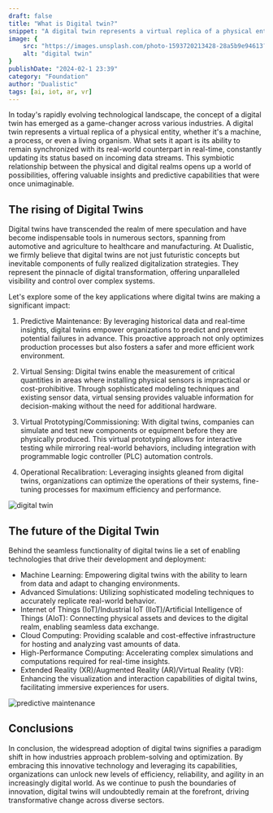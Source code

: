 ```yaml
---
draft: false
title: "What is Digital twin?"
snippet: "A digital twin represents a virtual replica of a physical entity, whether it's a machine, a process, or even a living organism."
image: {
    src: "https://images.unsplash.com/photo-1593720213428-28a5b9e94613?&fit=crop&w=430&h=240",
    alt: "digital twin"
}
publishDate: "2024-02-1 23:39"
category: "Foundation"
author: "Dualistic"
tags: [ai, iot, ar, vr]
---
```


In today's rapidly evolving technological landscape, the concept of a digital twin has emerged as a game-changer across various industries. A digital twin represents a virtual replica of a physical entity, whether it's a machine, a process, or even a living organism. What sets it apart is its ability to remain synchronized with its real-world counterpart in real-time, constantly updating its status based on incoming data streams. This symbiotic relationship between the physical and digital realms opens up a world of possibilities, offering valuable insights and predictive capabilities that were once unimaginable.

## The rising of Digital Twins
Digital twins have transcended the realm of mere speculation and have become indispensable tools in numerous sectors, spanning from automotive and agriculture to healthcare and manufacturing. At Dualistic, we firmly believe that digital twins are not just futuristic concepts but inevitable components of fully realized digitalization strategies. They represent the pinnacle of digital transformation, offering unparalleled visibility and control over complex systems.

Let's explore some of the key applications where digital twins are making a significant impact:

1. Predictive Maintenance:
   By leveraging historical data and real-time insights, digital twins empower organizations to predict and prevent potential failures in advance. This proactive approach not only optimizes production processes but also fosters a safer and more efficient work environment.

2. Virtual Sensing:
   Digital twins enable the measurement of critical quantities in areas where installing physical sensors is impractical or cost-prohibitive. Through sophisticated modeling techniques and existing sensor data, virtual sensing provides valuable information for decision-making without the need for additional hardware.

3. Virtual Prototyping/Commissioning:
   With digital twins, companies can simulate and test new components or equipment before they are physically produced. This virtual prototyping allows for interactive testing while mirroring real-world behaviors, including integration with programmable logic controller (PLC) automation controls.

4. Operational Recalibration:
   Leveraging insights gleaned from digital twins, organizations can optimize the operations of their systems, fine-tuning processes for maximum efficiency and performance.

![digital twin](/blog_gallery/phy_dt.png)

## The future of the Digital Twin
Behind the seamless functionality of digital twins lie a set of enabling technologies that drive their development and deployment:

- Machine Learning: Empowering digital twins with the ability to learn from data and adapt to changing environments.
- Advanced Simulations: Utilizing sophisticated modeling techniques to accurately replicate real-world behavior.
- Internet of Things (IoT)/Industrial IoT (IIoT)/Artificial Intelligence of Things (AIoT): Connecting physical assets and devices to the digital realm, enabling seamless data exchange.
- Cloud Computing: Providing scalable and cost-effective infrastructure for hosting and analyzing vast amounts of data.
- High-Performance Computing: Accelerating complex simulations and computations required for real-time insights.
- Extended Reality (XR)/Augmented Reality (AR)/Virtual Reality (VR): Enhancing the visualization and interaction capabilities of digital twins, facilitating immersive experiences for users.

![predictive maintenance](/blog_gallery/pred.png)

## Conclusions
In conclusion, the widespread adoption of digital twins signifies a paradigm shift in how industries approach problem-solving and optimization. By embracing this innovative technology and leveraging its capabilities, organizations can unlock new levels of efficiency, reliability, and agility in an increasingly digital world. As we continue to push the boundaries of innovation, digital twins will undoubtedly remain at the forefront, driving transformative change across diverse sectors.